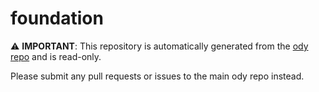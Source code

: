 # foundation

⚠️ **IMPORTANT**: This repository is automatically generated from the [ody repo](https://github.com/ody-dev/ody) and is read-only.

Please submit any pull requests or issues to the main ody repo instead.
